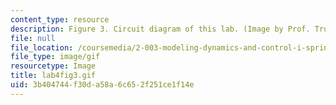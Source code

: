 ```yaml
---
content_type: resource
description: Figure 3. Circuit diagram of this lab. (Image by Prof. Trumper.)
file: null
file_location: /coursemedia/2-003-modeling-dynamics-and-control-i-spring-2005/3b404744f30da58a6c652f251ce1f14e_lab4fig3.gif
file_type: image/gif
resourcetype: Image
title: lab4fig3.gif
uid: 3b404744-f30d-a58a-6c65-2f251ce1f14e
---
```

